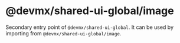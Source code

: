 # @devmx/shared-ui-global/image

Secondary entry point of `@devmx/shared-ui-global`. It can be used by importing from `@devmx/shared-ui-global/image`.
